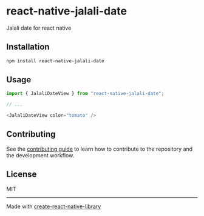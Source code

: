 # react-native-jalali-date

Jalali date for react native

## Installation

```sh
npm install react-native-jalali-date
```

## Usage

```js
import { JalaliDateView } from "react-native-jalali-date";

// ...

<JalaliDateView color="tomato" />
```

## Contributing

See the [contributing guide](CONTRIBUTING.md) to learn how to contribute to the repository and the development workflow.

## License

MIT

---

Made with [create-react-native-library](https://github.com/callstack/react-native-builder-bob)
